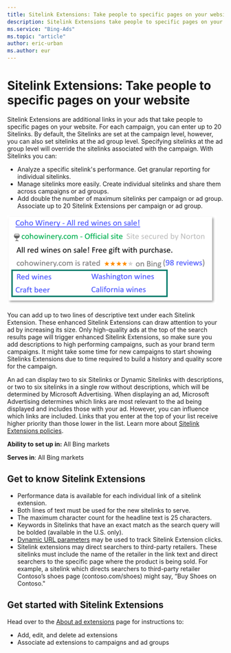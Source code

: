 ```yaml
---
title: Sitelink Extensions: Take people to specific pages on your website
description: Sitelink Extensions take people to specific pages on your website.
ms.service: "Bing-Ads"
ms.topic: "article"
author: eric-urban
ms.author: eur
---
```


# Sitelink Extensions: Take people to specific pages on your website

Sitelink Extensions are additional links in your ads that take people to specific pages on your website. For each campaign, you can enter up to 20 Sitelinks. By default, the Sitelinks are set at the campaign level, however, you can also set sitelinks at the ad group level. Specifying sitelinks at the ad group level will override the sitelinks associated with the campaign. With Sitelinks you can:

- Analyze a specific sitelink's performance. Get granular reporting for individual sitelinks.
- Manage sitelinks more easily. Create individual sitelinks and share them across campaigns or ad groups.
- Add double the number of maximum sitelinks per campaign or ad group. Associate up to 20 Sitelink Extensions per campaign or ad group.

![Sitelink Extensions](../images/BA_CONC_SitelinkExtension.png)

You can add up to two lines of descriptive text under each Sitelink Extension. These enhanced Sitelink Extensions can draw attention to your ad by increasing its size. Only high-quality ads at the top of the search results page will trigger enhanced Sitelink Extensions, so make sure you add descriptions to high performing campaigns, such as your brand term campaigns. It might take some time for new campaigns to start showing Sitelinks Extensions due to time required to build a history and quality score for the campaign.

An ad can display two to six Sitelinks or Dynamic Sitelinks with descriptions, or two to six sitelinks in a single row without descriptions, which will be determined by Microsoft Advertising. When displaying an ad, Microsoft Advertising determines which links are most relevant to the ad being displayed and includes those with your ad. However, you can influence which links are included. Links that you enter at the top of your list receive higher priority than those lower in the list. Learn more about [Sitelink Extensions policies](https://go.microsoft.com/fwlink?LinkId=746651).

**Ability to set up in:** All Bing markets

**Serves in**: All Bing markets

## Get to know Sitelink Extensions

- Performance data is available for each individual link of a sitelink extension.
- Both lines of text must be used for the new sitelinks to serve.
- The maximum character count for the headline text is 25 characters.
- Keywords in Sitelinks that have an exact match as the search query will be bolded (available in the U.S. only).
- [Dynamic URL parameters](./hlp_BA_CONC_UpgradeURL_TrackTemplateCustomParam.md) may be used to track Sitelink Extension clicks.
- Sitelink extensions may direct searchers to third-party retailers. These sitelinks must include the name of the retailer in the link text and direct searchers to the specific page where the product is being sold. For example, a sitelink which directs searchers to third-party retailer Contoso’s shoes page (contoso.com/shoes) might say, “Buy Shoes on Contoso."

## Get started with Sitelink Extensions

Head over to the [About ad extensions](./hlp_BA_CONC_AboutAdExtensions.md) page for instructions to:

- Add, edit, and delete ad extensions
- Associate ad extensions to campaigns and ad groups

 

